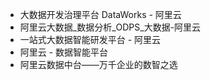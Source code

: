 - 大数据开发治理平台 DataWorks - 阿里云
- 阿里云大数据_数据分析_ODPS_大数据-阿里云
- 一站式大数据智能研发平台 - 阿里云
- 阿里云 - 数据智能平台
- 阿里云数据中台——万千企业的数智之选

